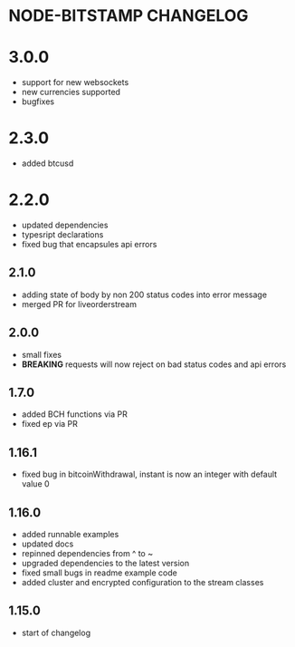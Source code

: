 # NODE-BITSTAMP CHANGELOG

# 3.0.0

* support for new websockets
* new currencies supported
* bugfixes

# 2.3.0

* added btcusd

# 2.2.0

* updated dependencies
* typesript declarations
* fixed bug that encapsules api errors

## 2.1.0

* adding state of body by non 200 status codes into error message
* merged PR for liveorderstream

## 2.0.0

* small fixes
* **BREAKING** requests will now reject on bad status codes and api errors

## 1.7.0

* added BCH functions via PR
* fixed ep via PR

## 1.16.1

* fixed bug in bitcoinWithdrawal, instant is now an integer with default value 0

## 1.16.0

* added runnable examples
* updated docs
* repinned dependencies from ^ to ~
* upgraded dependencies to the latest version
* fixed small bugs in readme example code
* added cluster and encrypted configuration to the stream classes

## 1.15.0

* start of changelog